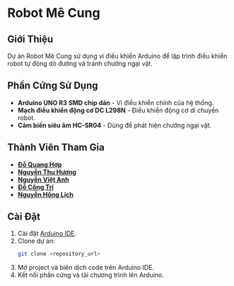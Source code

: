 # Robot Mê Cung

## Giới Thiệu
Dự án Robot Mê Cung sử dụng vi điều khiển Arduino để lập trình điều khiển robot tự động dò đường và tránh chướng ngại vật. 

## Phần Cứng Sử Dụng
- **Arduino UNO R3 SMD chip dán** - Vi điều khiển chính của hệ thống.
- **Mạch điều khiển động cơ DC L298N** - Điều khiển động cơ di chuyển robot.
- **Cảm biến siêu âm HC-SR04** - Dùng để phát hiện chướng ngại vật.

## Thành Viên Tham Gia
- [**Đỗ Quang Hợp**](https://github.com/dqh999)
- [**Nguyễn Thu Hương**](https://github.com/nguyenthuhuong)
- [**Nguyễn Việt Anh**](https://github.com/DevxVAnh)
- [**Đỗ Công Trí**](https://github.com/docongtri)
- [**Nguyễn Hồng Lịch**](https://github.com/Cry-0)

## Cài Đặt
1. Cài đặt [Arduino IDE](https://www.arduino.cc/en/software).
2. Clone dự án:
   ```bash
   git clone <repository_url>
   ```
3. Mở project và biên dịch code trên Arduino IDE.
4. Kết nối phần cứng và tải chương trình lên Arduino.


